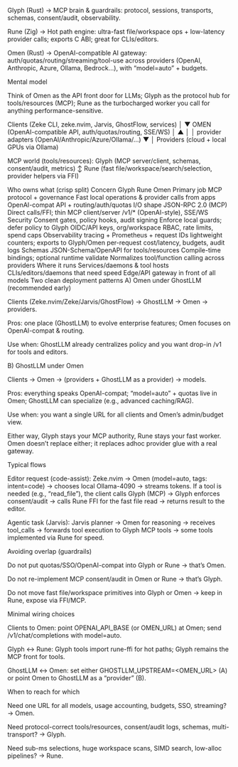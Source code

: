 Glyph (Rust) → MCP brain & guardrails: protocol, sessions, transports, schemas, consent/audit, observability.

Rune (Zig) → Hot path engine: ultra-fast file/workspace ops + low-latency provider calls; exports C ABI; great for CLIs/editors.

Omen (Rust) → OpenAI-compatible AI gateway: auth/quotas/routing/streaming/tool-use across providers (OpenAI, Anthropic, Azure, Ollama, Bedrock…), with “model=auto” + budgets.

Mental model

Think of Omen as the API front door for LLMs; Glyph as the protocol hub for tools/resources (MCP); Rune as the turbocharged worker you call for anything performance-sensitive.

Clients (Zeke CLI, zeke.nvim, Jarvis, GhostFlow, services)
           │
           ▼
        OMEN  (OpenAI-compatible API, auth/quotas/routing, SSE/WS)
           │        ▲
           │        │  provider adapters (OpenAI/Anthropic/Azure/Ollama/…)
           ▼        │
       Providers  (cloud + local GPUs via Ollama)

MCP world (tools/resources):
  Glyph (MCP server/client, schemas, consent/audit, metrics)
     ↕
  Rune (fast file/workspace/search/selection, provider helpers via FFI)

Who owns what (crisp split)
Concern	Glyph	Rune	Omen
Primary job	MCP protocol + governance	Fast local operations & provider calls from apps	OpenAI-compat API + routing/auth/quotas
I/O shape	JSON-RPC 2.0 (MCP)	Direct calls/FFI; thin MCP client/server	/v1/* (OpenAI-style), SSE/WS
Security	Consent gates, policy hooks, audit signing	Enforce local guards; defer policy to Glyph	OIDC/API keys, org/workspace RBAC, rate limits, spend caps
Observability	tracing + Prometheus + request IDs	lightweight counters; exports to Glyph/Omen	per-request cost/latency, budgets, audit logs
Schemas	JSON-Schema/OpenAPI for tools/resources	Compile-time bindings; optional runtime validate	Normalizes tool/function calling across providers
Where it runs	Services/daemons & tool hosts	CLIs/editors/daemons that need speed	Edge/API gateway in front of all models
Two clean deployment patterns
A) Omen under GhostLLM (recommended early)

Clients (Zeke.nvim/Zeke/Jarvis/GhostFlow) → GhostLLM → Omen → providers.

Pros: one place (GhostLLM) to evolve enterprise features; Omen focuses on OpenAI-compat & routing.

Use when: GhostLLM already centralizes policy and you want drop-in /v1 for tools and editors.

B) GhostLLM under Omen

Clients → Omen → (providers + GhostLLM as a provider) → models.

Pros: everything speaks OpenAI-compat; “model=auto” + quotas live in Omen; GhostLLM can specialize (e.g., advanced caching/RAG).

Use when: you want a single URL for all clients and Omen’s admin/budget view.

Either way, Glyph stays your MCP authority, Rune stays your fast worker. Omen doesn’t replace either; it replaces adhoc provider glue with a real gateway.

Typical flows

Editor request (code-assist):
Zeke.nvim → Omen (model=auto, tags: intent=code) → chooses local Ollama-4090 → streams tokens.
If a tool is needed (e.g., “read_file”), the client calls Glyph (MCP) → Glyph enforces consent/audit → calls Rune FFI for the fast file read → returns result to the editor.

Agentic task (Jarvis):
Jarvis planner → Omen for reasoning → receives tool_calls → forwards tool execution to Glyph MCP tools → some tools implemented via Rune for speed.

Avoiding overlap (guardrails)

Do not put quotas/SSO/OpenAI-compat into Glyph or Rune → that’s Omen.

Do not re-implement MCP consent/audit in Omen or Rune → that’s Glyph.

Do not move fast file/workspace primitives into Glyph or Omen → keep in Rune, expose via FFI/MCP.

Minimal wiring choices

Clients to Omen: point OPENAI_API_BASE (or OMEN_URL) at Omen; send /v1/chat/completions with model=auto.

Glyph ↔ Rune: Glyph tools import rune-ffi for hot paths; Glyph remains the MCP front for tools.

GhostLLM ↔ Omen: set either GHOSTLLM_UPSTREAM=<OMEN_URL> (A) or point Omen to GhostLLM as a “provider” (B).

When to reach for which

Need one URL for all models, usage accounting, budgets, SSO, streaming? → Omen.

Need protocol-correct tools/resources, consent/audit logs, schemas, multi-transport? → Glyph.

Need sub-ms selections, huge workspace scans, SIMD search, low-alloc pipelines? → Rune.
